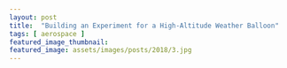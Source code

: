 ```yaml
---
layout: post
title:  "Building an Experiment for a High-Altitude Weather Balloon"
tags: [ aerospace ]
featured_image_thumbnail:
featured_image: assets/images/posts/2018/3.jpg
---
```


